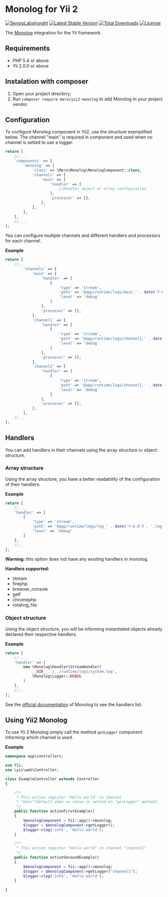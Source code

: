 Monolog for Yii 2
=================

[![SensioLabsInsight](https://insight.sensiolabs.com/projects/90e3c666-c1b8-4ab0-846e-413451bdc023/mini.png)](https://insight.sensiolabs.com/projects/90e3c666-c1b8-4ab0-846e-413451bdc023)
[![Latest Stable Version](https://poser.pugx.org/mero/yii2-monolog/v/stable.svg)](https://packagist.org/packages/mero/yii2-monolog) 
[![Total Downloads](https://poser.pugx.org/mero/yii2-monolog/downloads.svg)](https://packagist.org/packages/mero/yii2-monolog) 
[![License](https://poser.pugx.org/mero/yii2-monolog/license.svg)](https://packagist.org/packages/mero/yii2-monolog)

The [Monolog](https://github.com/Seldaek/monolog) integration for the Yii framework.

Requirements
------------

- PHP 5.4 or above
- Yii 2.0.0 or above

Instalation with composer
-------------------------

1. Open your project directory;
2. Run `composer require mero/yii2-monolog` to add Monolog in your project vendor.

Configuration
-------------

To configure Monolog component in Yii2, use the structure exemplified below.
The channel "main" is required in component and used when no channel is setted to use a logger.

```php
return [
    //....
    'components' => [
        'monolog' => [
            'class' => \Mero\Monolog\MonologComponent::class,
            'channels' => [
                'main' => [
                    'handler' => [
                        //Handler object or array configuration
                    ],
                    'processor' => [],
                ],
            ],
        ],
    ],
    //....
];
```

You can configure multiple channels and different handlers and processors for each channel.

**Example**

```php
return [
    //...
        'channels' => [
            'main' => [
                'handler' => [
                    [
                        'type' => 'stream',
                        'path' => '@app/runtime/logs/main_' . date('Y-m-d') . '.log',
                        'level' => 'debug'
                    ]
                ],
                'processor' => [],
            ],
            'channel1' => [
                'handler' => [
                    [
                        'type' => 'stream',
                        'path' => '@app/runtime/logs/channel1_' . date('Y-m-d') . '.log',
                        'level' => 'debug'
                    ]
                ],
                'processor' => [],
            ],
            'channel2' => [
                'handler' => [
                    [
                        'type' => 'stream',
                        'path' => '@app/runtime/logs/channel1_' . date('Y-m-d') . '.log',
                        'level' => 'debug'
                    ]
                ],
                'processor' => [],
            ],
        ],
    //...
];
```

Handlers
--------

You can add handlers in their channels using the array structure or object structure.

### Array structure

Using the array structure, you have a better readability of the configuration of their handlers.

**Example**

```php
return [
    //...
    'handler' => [
        [
            'type' => 'stream',
            'path' => '@app/runtime/logs/log_' . date('Y-m-d') . '.log',
            'level' => 'debug'
        ]
    ],
    //...
];
```

**Warning:** this option does not have any existing handlers in monolog.

**Handlers supported:**

- stream
- firephp
- browser_console
- gelf
- chromephp
- rotating_file

### Object structure

Using the object structure, you will be informing instantiated objects already declared their respective handlers.

**Example**

```php
return [
    //...
    'handler' => [
        new \Monolog\Handler\StreamHandler(
            __DIR__.'/../runtime/logs/system.log',
            \Monolog\Logger::DEBUG
        )
    ],
    //...
];
```

See the [official documentation](https://github.com/Seldaek/monolog/blob/master/doc/02-handlers-formatters-processors.md#handlers) of Monolog to see the handlers list.

Using Yii2 Monolog
------------------

To use Yii 2 Monolog simply call the method `getLogger` component informing which channel is used.

**Example**

```php
namespace app\controllers;

use Yii;
use \yii\web\Controller;

class ExampleController extends Controller
{

    /**
     * This action register "Hello world" in channel 
     * "main"(default when no value is setted on "getLogger" method).
     */
    public function actionFirstExample()
    {
        $monologComponent = Yii::app()->monolog;
        $logger = $monologComponent->getLogger();
        $logger->log('info', 'Hello world');
    }

    /**
     * This action register "Hello world" in channel "channel1".
     */
    public function actionSecoundExample()
    {
        $monologComponent = Yii::app()->monolog;
        $logger = $monologComponent->getLogger("channel1");
        $logger->log('info', 'Hello world');
    }
    
}
```
